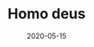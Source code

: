 ---
title: "Homo deus"
description: ""
featured_image: '/images/power_of_habit.png'
date: "2020-05-15"
draft: true
---